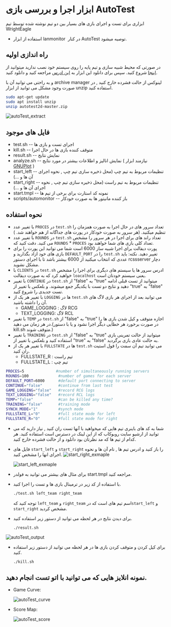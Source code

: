 # ابزار اجرا و بررسی بازی AutoTest

ابزاری برای تست و اجرای بازی های بسیار بین دو تیم نوشته شده توسط تیم WrightEagle

- استفاده از ابزار <a herf="https://github.com/wrighteagle2d/lanmonitor">lanmonitor </a> در کنار AutoTest توصیه میشود.

## راه اندازی اولیه

 در صورتی که محیط شبیه سازی و تیم پایه  را روی سیستم خود نصب ندارید میتوانید از <a href="https://rcss.ir/2D/FA/basic/install">اینجا</a> 
 شروع کنید.
 سپس برای دانلود این ابزار به <a href=" https://github.com/wrighteagle2d/autotest2d">این ادرس</a> مراجعه کنید و دانلود کنید.

و به راحتی می توانید آن با archive manager لینوکس از حالت فشرده خارج کنید , در صورت وجود مشکل می توانید از ابزار unzip استفاده کنید.

```bash
sudo apt-get update
sudo apt install unzip
unzip autotest2d-master.zip
```

![autoTest_extract](/home/mroa/Desktop/GIT_RCSS_T/rcss-tutorial/docs/2D/FA/img/doc/tools/autoTest_extract.png)

## فایل های موجود 

* test.sh -- اجرای تست و بازی ها
* kill.sh -- متوقف کننده بازی ها در حال اجرا
* result.sh -- نمایش نتایج
* analyze.sh -- نمایش انالیز و اطلاعات بیشتر در مورد نتایج ( نیازمند ابزار  <a href=" http://www.gnuplot.info/">GNUPlot</a> )
* start\_left -- تنظیمات مربوط به تیم چپ (محل ذخیره سازی تیم چپ , نحوه اجرای آن ها و ...)
* start\_right -- تنظیمات مربوط به تیم راست (محل ذخیره سازی تیم چپ , نحوه اجرای آن ها و ...)
* start.tmpl -- نمونه کد استارت برای برخی از تیم ها
* scripts/automonitor -- باز کننده مانیتور ها به صورت خودکار 

## نحوه استفاده

* با تغییر عدد `PROCES` در  `test.sh` تعداد سرور های در حال اجرا به صورت همزمان را تنظیم میکنید. (هر سرور به صورت خودکار در پورت های جداگانه از هم خواهند شد. )
* با تغییر عدد `ROUNDS` در ‍‍`test.sh` تعداد راند های برای اجرا در هر سرور را مشخص می کنید.
  دقت کنید که  `ROUNDS` * `PROCES` تعداد کلی بازی های شما خواهند بود.
* پورت دیفالت برای اجرا شبیه ساز 6000 است شما می توانید این پورت را برای بازی های خود ازاد بگذارید و `DEFAULT_PORT` را در `test.sh` تغییر دهید.
  نکته: باید عددی که انتخاب میکنید از 6000 بیشتر باشد تا با اجرای دستور rcssserver دچار مشکل نشوید.
* با `CLIENTS` در `test.sh` ادرس سرور ها یا سیستم های دیگری برای اجرا را مشخص خواهید کرد که به صورت دیفالت `loacalhost` یعنی سیستم خودتان است.
* با تغییر‍ `CONTINUE`  در ‍‍`test.sh` از "false" به "true" میتوانید از تست قبلی ادامه دهید و نتایج دو تست با یکدیگر جمع میشوند. و بلعکس با تغییر از "true" به "false" تست جدیدی را شروع کنید.
* با تغییر هر یک از `LOGGING` ها  در ‍‍`test.sh` می توانید بعد از اجرای هر بازی لاگ های آن را داشته باشید.
  * GAME_LOGGING : لاگ RCG
  * TEXT_LOGGING: لاگ RCL
* با تغییر‍ `TEMP`  در ‍‍`test.sh` از "false" به "true" اجازه متوقف و کیل شدن بازی ها را در هر زمان می دهید.(در صورت برخورد هر خطایی دیگر اجرا نشود و یا با دستور kill.sh متوقف شوند.)
* با تغییر‍ `TRAINING`  در ‍‍`test.sh` از "false" به "true" میتوانید از حالت تمرینی بازی استفاده کنید و بلعکس با تغییر از "true" به "false" به حالت عادی بازی برگردید.
* با تغییر هر یک از `FULLSTATE` ها  در ‍‍`test.sh` می توانید تیم آن سمت را فول استیت ران کنید.
  * FULLSTATE_R : تیم راست
  * FULLSTATE_L : تیم چپ

 ``` bash
PROCES=5              #number of simultaneously running servers
ROUNDS=100             #number of games for each server
DEFAULT_PORT=6000      #default port connecting to server
CONTINUE="false"       #continue from last test
GAME_LOGGING="false"   #record RCG logs
TEXT_LOGGING="false"   #record RCL logs
TEMP="false"           #can be killed any time?
TRAINING="false"       #training mode
SYNCH_MODE="1"         #synch mode
FULLSTATE_L="0"        #full state mode for left
FULLSTATE_R="0"        #full state mode for right
 ```



* شما به کد های باینری تیم هایی که میخواهید با آنها تست ران کنید , نیاز دارید که می توانید از ارشیو سایت روبوکاب که از  <a herf="https://archive.robocup.info/Soccer/Simulation/2D/">این لینک</a> در دسترس است استفاده کنید. هر کدام از تیم ها که مد نظرتان بود دانلود و از حالت فشرده خارج کنید.

* فایل های `start_left` و `start_right` را باز کنید و ادرس تیم ها , نام آن ها و نحوه اجرای انها را مشخص کنید.
  ![start_right_exmaple](/home/mroa/Desktop/GIT_RCSS_T/rcss-tutorial/docs/2D/FA/img/doc/tools/start_right_exmaple.png)

  ![start_left_exmaple](/home/mroa/Desktop/GIT_RCSS_T/rcss-tutorial/docs/2D/FA/img/doc/tools/start_left_exmaple.png)

* برای مثال های بیشتر می توانید به فولدر start.tmpl مراجعه کنید.

* با استفاده از کد زیر در ترمینال بازی ها و تست را اجرا کنید.

  ```bash
  ./test.sh left_team right_team
  ```

  توجه کنید که `left_team` و `right_team` اسم تیم های است که در`start_left` و `start_right` مشخص کردید.

* برای دیدن نتایج در هر لحظه می توانید از دستور زیر استفاده کنید.

  ```bash
  ./result.sh
  ```

![autoTest_output](/home/mroa/Desktop/GIT_RCSS_T/rcss-tutorial/docs/2D/FA/img/doc/tools/autoTest_output.png)

- برای کیل کردن و متوقف کردن بازی ها در هر لحظه می توانید از دستور زیر استفاده کنید.

  ``` b
  ./kill.sh
  ```



## نمونه انلایز هایی که می توانید با اتو تست انجام دهید.

- Game Curve:

  ![autoTest_curve](/home/mroa/Desktop/GIT_RCSS_T/rcss-tutorial/docs/2D/FA/img/doc/tools/autoTest_curve.png)

- Score Map:

  ![autoTest_score](/home/mroa/Desktop/GIT_RCSS_T/rcss-tutorial/docs/2D/FA/img/doc/tools/autoTest_score.png)